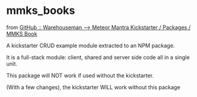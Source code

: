 # mmks_books

from [GitHub :: Warehouseman  --> Meteor Mantra Kickstarter / Packages / MMKS Book](https://github.com/warehouseman/meteor-mantra-kickstarter/tree/trunk/.pkgs/mmks_books)

A kickstarter CRUD example module extracted to an NPM package.

It is a full-stack module: client, shared and server side code all in a single unit.

This package will NOT work if used without the kickstarter.

(With a few changes), the kickstarter WILL work without this package
